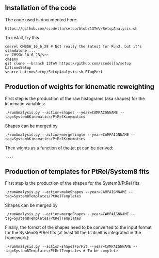 ## Installation of the code

The code used is documented here:

    https://github.com/scodella/setup/blob/13TeV/SetupAnalysis.sh

To install, try this

    cmsrel CMSSW_10_6_28 # Not really the latest for Run3, but it's standalone ...
    cd CMSSW_10_6_28/src
    cmsenv
    git clone --branch 13TeV https://github.com/scodella/setup LatinosSetup
    source LatinosSetup/SetupAnalysis.sh BTagPerf

## Production of weights for kinematic reweighting

First step is the production of the raw histograms (aka shapes) for the kinematic variables:

    ./runAnalysis.py --action=shapes --year=CAMPAIGNNAME --tag=System8Kinematics/PtRelKinematics

Shapes can be merged by

    ./runAnalysis.py --action=mergesingle --year=CAMPAIGNNAME --tag=System8Kinematics/PtRelKinematics

Then wights as a function of the jet pt can be derived:

    ....

## Production of templates for PtRel/System8 fits

First step is the production of the shapes for the System8/PtRel fits:

    ./runAnalysis.py --action=makeShapes --year=CAMPAIGNNAME --tag=System8Templates/PtRelTemplates

Shapes can be merged by

    ./runAnalysis.py --action=mergeShapes --year=CAMPAIGNNAME --tag=System8Templates/PtRelTemplates

Finally, the format of the shapes need to be converted to the input format for the System8/PtRel fits (at least till the fit itself is integrated in the framework): 

    ./runAnalysis.py --action=shapesForFit --year=CAMPAIGNNAME --tag=System8Templates/PtRelTemplates # To be complete

